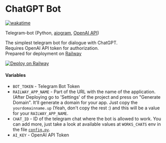 # ChatGPT Bot  

[![wakatime](https://wakatime.com/badge/github/Aleksey-Voko/ChatGPT_Bot.svg)](https://wakatime.com/badge/github/Aleksey-Voko/ChatGPT_Bot)

Telegram-bot (Python, [aiogram](https://aiogram.dev/), [OpenAI API](https://platform.openai.com/docs/api-reference/))

The simplest telegram bot for dialogue with ChatGPT.  
Requires OpenAI API token for authorization.  
Prepared for deployment on [Railway](https://railway.app/)  

[![Deploy on Railway](https://railway.app/button.svg)](https://railway.app/template/13afTa?referralCode=S5A3Zn)

#### Variables

- `BOT_TOKEN` - Telegram Bot Token  
- `RAILWAY_APP_NAME` - Part of the URL with the name of the application. (After Deploying go to 'Settings' of the project and press on "Generate Domain". It'll generate a domain for your app. Just copy the `yourdomainname.up` (Yeah, don't copy the rest :) and this will be a value for your `RAILWAY_APP_NAME`.  
- `CHAT_ID` - ID of the telegram chat where the bot is allowed to work. You can add more, just take a look at available values at `WORKS_CHATS` env in the file [`config.py`](chat_gpt_bot/config.py).  
- `AI_KEY` - OpenAI API Token
